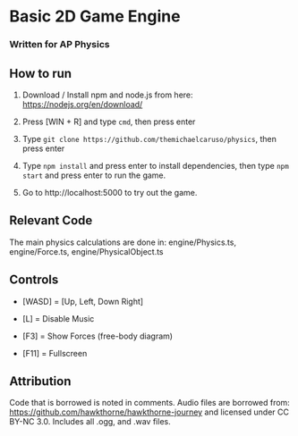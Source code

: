 # Basic 2D Game Engine
### Written for AP Physics

## How to run
1. Download / Install npm and node.js from here: https://nodejs.org/en/download/

2. Press [WIN + R] and type `cmd`, then press enter

3. Type `git clone https://github.com/themichaelcaruso/physics`, then press enter

4. Type `npm install` and press enter to install dependencies, then type `npm start` and press enter to run the game.

5. Go to http://localhost:5000 to try out the game.

## Relevant Code

The main physics calculations are done in: engine/Physics.ts, engine/Force.ts, engine/PhysicalObject.ts

## Controls
* [WASD] = [Up, Left, Down Right]

* [L] = Disable Music

* [F3] = Show Forces (free-body diagram)

* [F11] = Fullscreen

## Attribution
Code that is borrowed is noted in comments. Audio files are borrowed from: https://github.com/hawkthorne/hawkthorne-journey and licensed under CC BY-NC 3.0. Includes all .ogg, and .wav files.


